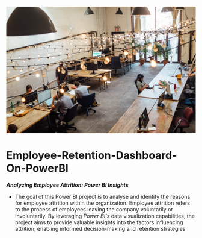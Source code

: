 ![banner](Assets/Banner.jpg)

# Employee-Retention-Dashboard-On-PowerBI
_**Analyzing Employee Attrition: Power BI Insights**_
- The goal of this Power BI project is to analyse and identify the reasons for employee attrition within the organization. Employee attrition refers to the process of employees leaving the company voluntarily or involuntarily. By leveraging _Power BI's_ data visualization capabilities, the project aims to provide valuable insights into the factors influencing attrition, enabling informed decision-making and retention strategies
